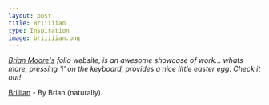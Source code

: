 ```yaml
---
layout: post
title: Briiiiian
type: Inspiration
image: briiiiian.png
---
```


_[Brian Moore's](http://briiiiian.com/) folio website, is an awesome showcase of work... whats more, pressing 'i' on the keyboard, provides a nice little easter egg. Check it out!_

[Briiiian](http://briiiiian.com/) - By Brian (naturally).
